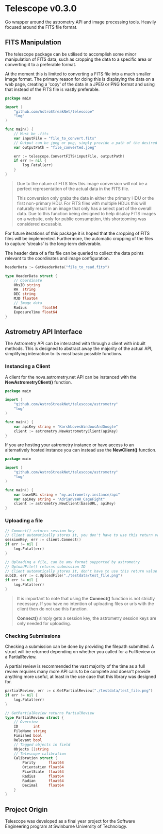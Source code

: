 # Telescope v0.3.0

Go wrapper around the astrometry API and image processing tools. Heavily focused around the FITS file format.

## FITS Manipulation

The telescope package can be utilised to accomplish some minor
manipulation of FITS data, such as cropping the data to a specific area
or converting it to a preferable format.

At the moment this is limited to converting a FITS file into a much smaller image format. 
The primary reason for doing this is displaying the data on a web page, creating
a 'copy' of the data in a JPEG or PNG format and using that instead of the FITS file
is vastly preferable.

```go
package main

import (
	"github.com/AstroStreakNet/telescope"
	"log"
)

func main() {
	// Must be .fits
	var inputFile = "file_to_convert.fits"
	// Output can be jpeg or png, simply provide a path of the desired type
	var outputPath = "file_converted.jpeg"

	err := telescope.ConvertFITS(inputFile, outputPath)
	if err != nil {
		log.Fatal(err)
	}
}
```

> Due to the nature of FITS files this image conversion will not be a perfect representation
of the actual data in the FITS file. 
> 
> This conversion only grabs the data in either the primary HDU or the first non-primary HDU. 
> For FITS files with multiple HDUs this will naturally result in an image that only has a select part of the overall data. 
> Due to this function being designed to help display FITS images on a website, only for public consumption, 
> this shortcoming was considered excusable.

For future iterations of this package it is hoped that the cropping of FITS files will be
implemented. Furthermore, the automatic cropping of the files to capture 'streaks' is the long-term
deliverable.

The header data of a fits file can be queried to collect the data points relevant to the coordinates and image 
configuration.

```go
headerData := GetHeaderData("file_to_read.fits")
```

```go
type HeaderData struct {
    // Coordinate
	ObsID string
    RA  string
    DEC string
    MJD float64
    // Image data
    Radius       float64
    ExposureTime float64
}
```

## Astrometry API Interface

The Astrometry API can be interacted with through a 
client with inbuilt methods. This is designed to 
abstract away the majority of the actual API, simplifying
interaction to its most basic possible functions.

### Instancing a Client

A client for the nova.astrometry.net API can be instanced
with the **NewAstrometryClient()** function.

```go
package main

import (
	"github.com/AstroStreakNet/telescope/astrometry"
	"log"
)

func main() {
	var apiKey string = "KarshLovesWindowsAndGoogle"
	client := astrometry.NewAstrometryClient(apiKey)
}
```

If you are hosting your astrometry instance or have access to 
an alternatively hosted instance you can instead use the **NewClient()**
function.

```go
package main

import (
	"github.com/AstroStreakNet/telescope/astrometry"
	"log"
)

func main() {
	var baseURL string = "my.astrometry.instance/api"
	var apiKey string = "AdrianVsHR_CageFight"
	client := astrometry.NewClient(baseURL, apiKey)
}
```

### Uploading a file

```go
// Connect() returns session key
// Client automatically stores it, you don't have to use this return value
sessionKey, err := client.Connect()
if err != nil {
    log.Fatal(err)
}

// Uploading a file, can be any format supported by astrometry
// UploadFile() returns submission ID
// Client automatically stores it, don't have to use this return value
subID, err := c.UploadFile("./testdata/test_file.png")
if err != nil {
	log.Fatal(err)
}
```

> It is important to note that using the **Connect()** function is not strictly necessary.
> If you have no intention of uploading files or urls with the client then do not use this function.
>
> **Connect()** simply gets a session key, the astrometry session keys are only needed for uploading.

### Checking Submissions

Checking a submission can be done by providing the filepath submitted.
A struct will be returned depending on whether you called for a FullReview or
a PartialReview.

A partial review is recommended the vast majority of the time as a full review requires
many more API calls to be complete and doesn't provide anything more useful, at least in the
use case that this library was designed for.

```go
partialReview, err := c.GetPartialReview("./testdata/test_file.png")
if err != nil {
	log.Fatal(err)
}
```

```go
// GetPartialReview returns PartialReview
type PartialReview struct {
    // Overview
    ID       int
    FileName string
    Finished bool
    Relevant bool
    // Tagged objects in field
    Objects []string
    // Telescope calibration
    Calibration struct {
        Parity      float64
        Orientation float64
        PixelScale  float64
        Radius      float64
        Radian      float64
        Decimal     float64
    }
}
```

## Project Origin

Telescope was developed as a final year project for the Software Engineering
program at Swinburne University of Technology. 